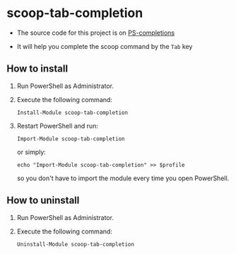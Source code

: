 # scoop-tab-completion

-   The source code for this project is on [PS-completions](https://github.com/abgox/PS-completions "Some tab completion in powershell")

-   It will help you complete the scoop command by the `Tab` key

## How to install

1. Run PowerShell as Administrator.

2. Execute the following command:

    ```pwsh
    Install-Module scoop-tab-completion
    ```

3. Restart PowerShell and run:

    ```pwsh
    Import-Module scoop-tab-completion
    ```

    or simply:

    ```pwsh
    echo "Import-Module scoop-tab-completion" >> $profile
    ```

    so you don't have to import the module every time you open PowerShell.

## How to uninstall

1. Run PowerShell as Administrator.
2. Execute the following command:

    ```pwsh
    Uninstall-Module scoop-tab-completion
    ```
